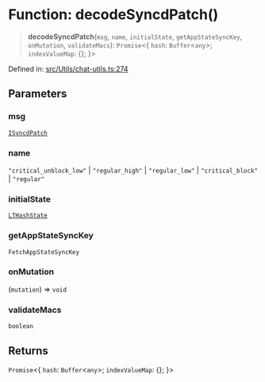 # Function: decodeSyncdPatch()

> **decodeSyncdPatch**(`msg`, `name`, `initialState`, `getAppStateSyncKey`, `onMutation`, `validateMacs`): `Promise`\<\{ `hash`: `Buffer`\<`any`\>; `indexValueMap`: \{\}; \}\>

Defined in: [src/Utils/chat-utils.ts:274](https://github.com/Fokusdotid/bail/blob/3856b89f13bbe82f2e10396a28cd4ef2089de845/src/Utils/chat-utils.ts#L274)

## Parameters

### msg

[`ISyncdPatch`](../namespaces/proto/interfaces/ISyncdPatch.md)

### name

`"critical_unblock_low"` | `"regular_high"` | `"regular_low"` | `"critical_block"` | `"regular"`

### initialState

[`LTHashState`](../type-aliases/LTHashState.md)

### getAppStateSyncKey

`FetchAppStateSyncKey`

### onMutation

(`mutation`) => `void`

### validateMacs

`boolean`

## Returns

`Promise`\<\{ `hash`: `Buffer`\<`any`\>; `indexValueMap`: \{\}; \}\>
